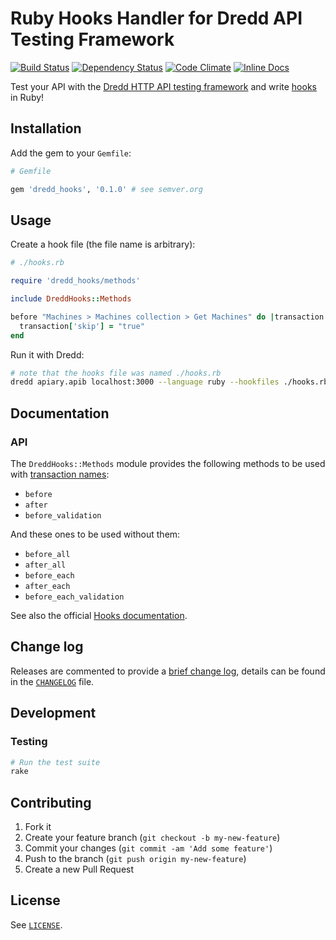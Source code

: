 Ruby Hooks Handler for Dredd API Testing Framework
==================================================

[![Build Status](https://travis-ci.org/gonzalo-bulnes/dredd-hooks-ruby.svg?branch=master)](https://travis-ci.org/gonzalo-bulnes/dredd-hooks-ruby)
[![Dependency Status](https://gemnasium.com/badges/github.com/gonzalo-bulnes/dredd-hooks-ruby.svg)](https://gemnasium.com/github.com/gonzalo-bulnes/dredd-hooks-ruby)
[![Code Climate](https://codeclimate.com/github/gonzalo-bulnes/dredd-hooks-ruby/badges/gpa.svg)](https://codeclimate.com/github/gonzalo-bulnes/dredd-hooks-ruby)
[![Inline Docs](http://inch-ci.org/github/gonzalo-bulnes/dredd-hooks-ruby.svg?branch=master)](http://inch-ci.org/github/gonzalo-bulnes/dredd-hooks-ruby)

Test your API with the [Dredd HTTP API testing framework](https://github.com/apiaryio/dredd) and write [hooks](http://dredd.readthedocs.org/en/latest/hooks/) in Ruby!

Installation
------------

Add the gem to your `Gemfile`:

```ruby
# Gemfile

gem 'dredd_hooks', '0.1.0' # see semver.org
```

Usage
-----

Create a hook file (the file name is arbitrary):

```ruby
# ./hooks.rb

require 'dredd_hooks/methods'

include DreddHooks::Methods

before "Machines > Machines collection > Get Machines" do |transaction|
  transaction['skip'] = "true"
end
```

Run it with Dredd:

```bash
# note that the hooks file was named ./hooks.rb
dredd apiary.apib localhost:3000 --language ruby --hookfiles ./hooks.rb
```

Documentation
-------------

### API

The `DreddHooks::Methods` module provides the following methods to be used with [transaction names][doc-names]:

- `before`
- `after`
- `before_validation`

And these ones to be used without them:

- `before_all`
- `after_all`
- `before_each`
- `after_each`
- `before_each_validation`

See also the official [Hooks documentation][doc-hooks].

  [doc-names]: http://dredd.readthedocs.org/en/latest/hooks/#getting-transaction-names
  [doc-hooks]: https://dredd.readthedocs.org/en/latest/hooks

Change log
----------

Releases are commented to provide a [brief change log][releases], details can be found in the [`CHANGELOG`][changelog] file.

  [releases]: https://github.com/gonzalo-bulnes/dredd-hooks-ruby/releases
  [changelog]: ./CHANGELOG.md

Development
-----------

### Testing

```bash
# Run the test suite
rake
```

Contributing
------------

1. Fork it
1. Create your feature branch (`git checkout -b my-new-feature`)
1. Commit your changes (`git commit -am 'Add some feature'`)
1. Push to the branch (`git push origin my-new-feature`)
1. Create a new Pull Request

License
-------

See [`LICENSE`][license].

  [license]: ./LICENSE.txt

